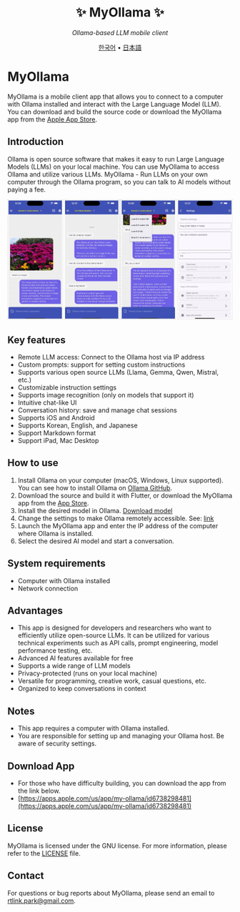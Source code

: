<div align='center'>


# ✨ MyOllama ✨

_Ollama-based LLM mobile client_

[한국어](./README_KR.md) •
[日本語](./README_JP.md)

</div>

# MyOllama

MyOllama is a mobile client app that allows you to connect to a computer with Ollama installed and interact with the Large Language Model (LLM). You can download and build the source code or download the MyOllama app from the [Apple App Store](https://apps.apple.com/us/app/my-ollama/id6738298481).

## Introduction

Ollama is open source software that makes it easy to run Large Language Models (LLMs) on your local machine.
You can use MyOllama to access Ollama and utilize various LLMs. MyOllama - Run LLMs on your own computer through the Ollama program, so you can talk to AI models without paying a fee.

![poster](./image_en.jpg)

## Key features

- Remote LLM access: Connect to the Ollama host via IP address
- Custom prompts: support for setting custom instructions
- Supports various open source LLMs (Llama, Gemma, Qwen, Mistral, etc.)
- Customizable instruction settings
- Supports image recognition (only on models that support it)
- Intuitive chat-like UI
- Conversation history: save and manage chat sessions
- Supports iOS and Android
- Supports Korean, English, and Japanese
- Support Markdown format
- Support iPad, Mac Desktop

## How to use

1. Install Ollama on your computer (macOS, Windows, Linux supported). You can see how to install Ollama on [Ollama GitHub](https://ollama.com/download).
2. Download the source and build it with Flutter, or download the MyOllama app from the [App Store](https://apps.apple.com/us/app/my-ollama/id6738298481).
3. Install the desired model in Ollama. [Download model](https://ollama.com/search)
4. Change the settings to make Ollama remotely accessible. See: [link](http://practical.kr/?p=809) 
5. Launch the MyOllama app and enter the IP address of the computer where Ollama is installed.
6. Select the desired AI model and start a conversation.

## System requirements

- Computer with Ollama installed
- Network connection

## Advantages

- This app is designed for developers and researchers who want to efficiently utilize open-source LLMs. It can be utilized for various technical experiments such as API calls, prompt engineering, model performance testing, etc.
- Advanced AI features available for free
- Supports a wide range of LLM models
- Privacy-protected (runs on your local machine)
- Versatile for programming, creative work, casual questions, etc.
- Organized to keep conversations in context

## Notes

- This app requires a computer with Ollama installed.
- You are responsible for setting up and managing your Ollama host. Be aware of security settings.

## Download App 

- For those who have difficulty building, you can download the app from the link below.
- [https://apps.apple.com/us/app/my-ollama/id6738298481](https://apps.apple.com/us/app/my-ollama/id6738298481)

## License

MyOllama is licensed under the GNU license. For more information, please refer to the [LICENSE](LICENSE) file.

## Contact

For questions or bug reports about MyOllama, please send an email to rtlink.park@gmail.com.

